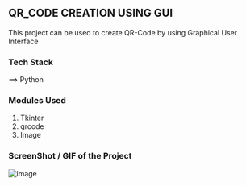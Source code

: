 ## QR_CODE CREATION USING GUI
  This project can be used to create QR-Code by using Graphical User Interface
### Tech Stack
  ==> Python
### Modules Used
  1) Tkinter
  2) qrcode
  3) Image
### ScreenShot / GIF of the Project
![image](https://user-images.githubusercontent.com/121797306/218655750-14772116-a8d1-49ec-b6d2-5bdc4a47a057.png)
